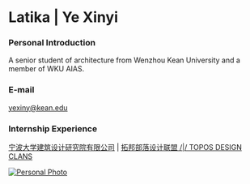 # Latika | Ye Xinyi



### Personal Introduction
A senior student of architecture from Wenzhou Kean University and a member of WKU AIAS. 

### E-mail
yexiny@kean.edu

### Internship Experience

[宁波大学建筑设计研究院有限公司](http://www.nbuadi.com/index.php?lang=cn)
|
[拓邦部落设计联盟 /|/ TOPOS DESIGN CLANS](https://www.architonic.com/en/project/topos-design-clans-shunfenglou-seafood-restaurant/20035279)


[![Personal Photo](https://github.com/steenblikrs/2021-Spring-Studio/blob/gh-pages/students/Latika/48e34d60c8eb0868a336c4c7f0ca358b.jpg?raw=true )]()


